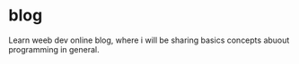 # blog
Learn weeb dev online blog, where i will be sharing basics concepts abuout programming in general.
